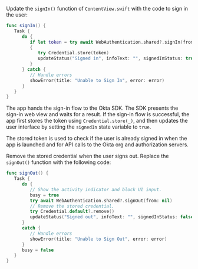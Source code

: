Update the `signIn()` function of `ContentView.swift` with the code to sign in the user:

```swift
func signIn() {
   Task {
      do {
         if let token = try await WebAuthentication.shared?.signIn(from: nil)
         {
            try Credential.store(token)
            updateStatus("Signed in", infoText: "", signedInStatus: true)
         }
      } catch {
         // Handle errors
         showError(title: "Unable to Sign In", error: error)
      }
   }
}
```

The app hands the sign-in flow to the Okta SDK. The SDK presents the sign-in web view and waits for a result. If the sign-in flow is successful, the app first stores the token using `Credential.store(_)`, and then updates the user interface by setting the `signedIn` state variable to `true`.

The stored token is used to check if the user is already signed in when the app is launched and for API calls to the Okta org and authorization servers.

Remove the stored credential when the user signs out. Replace the `signOut()` function with the following code:

```swift
func signOut() {
   Task {
      do {
         // Show the activity indicator and block UI input.
         busy = true
         try await WebAuthentication.shared?.signOut(from: nil)
         // Remove the stored credential.
         try Credential.default?.remove()
         updateStatus("Signed out", infoText: "", signedInStatus: false)
      }
      catch {
         // Handle errors
         showError(title: "Unable to Sign Out", error: error)
      }
      busy = false
   }
}
```
